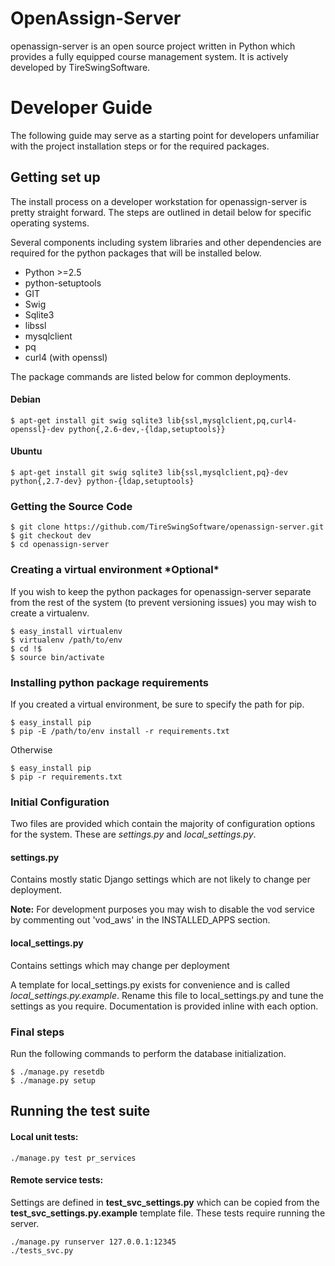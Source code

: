 # OpenAssign-Server

openassign-server is an open source project written in Python which provides a
fully equipped course management system.  It is actively developed
by TireSwingSoftware.

# Developer Guide

The following guide may serve as a starting point for developers unfamiliar
with the project installation steps or for the required packages.

## Getting set up

The install process on a developer workstation for openassign-server
is pretty straight forward. The steps are outlined in detail below
for specific operating systems.

Several components including system libraries and other dependencies
are required for the python packages that will be installed below.

- Python >=2.5
- python-setuptools
- GIT
- Swig
- Sqlite3
- libssl
- mysqlclient
- pq
- curl4 (with openssl)

The package commands are listed below for common deployments.

#### Debian

    $ apt-get install git swig sqlite3 lib{ssl,mysqlclient,pq,curl4-openssl}-dev python{,2.6-dev,-{ldap,setuptools}}


#### Ubuntu

    $ apt-get install git swig sqlite3 lib{ssl,mysqlclient,pq}-dev python{,2.7-dev} python-{ldap,setuptools}


### Getting the Source Code

    $ git clone https://github.com/TireSwingSoftware/openassign-server.git
    $ git checkout dev
    $ cd openassign-server

### Creating a virtual environment **\*Optional\***

If you wish to keep the python packages for openassign-server separate from
the rest of the system (to prevent versioning issues) you may wish to
create a virtualenv.

    $ easy_install virtualenv
    $ virtualenv /path/to/env
    $ cd !$
    $ source bin/activate


### Installing python package requirements

If you created a virtual environment, be sure to specify the path for pip.

    $ easy_install pip
    $ pip -E /path/to/env install -r requirements.txt

Otherwise

    $ easy_install pip
    $ pip -r requirements.txt


### Initial Configuration

Two files are provided which contain the majority of configuration options
for the system. These are *settings.py* and *local\_settings.py*.

#### settings.py

Contains mostly static Django settings which are not likely to change per
deployment.

**Note:** For development purposes you may wish to disable the vod service by
commenting out 'vod\_aws' in the INSTALLED\_APPS section.


#### local_settings.py

Contains settings which may change per deployment

A template for local\_settings.py exists for convenience and is called
*local\_settings.py.example*. Rename this file to local\_settings.py and
tune the settings as you require. Documentation is provided inline
with each option.

### Final steps

Run the following commands to perform the database initialization.

    $ ./manage.py resetdb
    $ ./manage.py setup


## Running the test suite

#### Local unit tests:

    ./manage.py test pr_services

#### Remote service tests:

 Settings are defined in **test_svc_settings.py** which can be copied from the
 **test_svc_settings.py.example** template file. These tests require running
  the server.

    ./manage.py runserver 127.0.0.1:12345
    ./tests_svc.py


